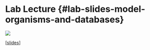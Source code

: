# Lab Lecture {#lab-slides-model-organisms-and-databases}

![](02b-lab_lecture_files/figure-docx//1kt0lW4D8AWqQm1j6FMo0rRDGM_G3zkLmPy3EZNDg3s0_g35f391192_00.png)

[[slides](https://docs.google.com/presentation/d/1kt0lW4D8AWqQm1j6FMo0rRDGM_G3zkLmPy3EZNDg3s0)]
